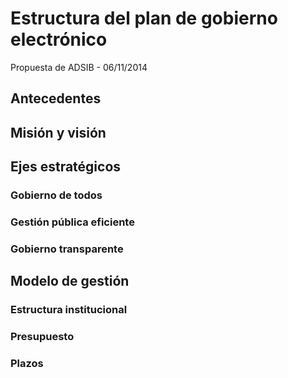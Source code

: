 # Estructura del plan de gobierno electrónico

Propuesta de ADSIB - 06/11/2014

## Antecedentes

## Misión y visión

## Ejes estratégicos

### Gobierno de todos

### Gestión pública eficiente

### Gobierno transparente

## Modelo de gestión

### Estructura institucional
 
### Presupuesto

### Plazos

